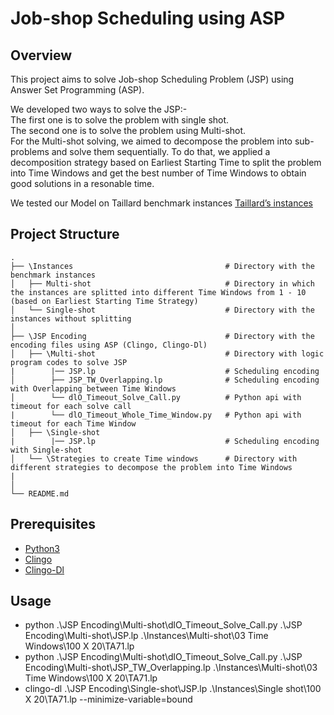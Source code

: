 # Job-shop Scheduling using ASP

## Overview 
This project aims to solve Job-shop Scheduling Problem (JSP) using Answer Set Programming (ASP).

We developed two ways to solve the JSP:- \
The first one is to solve the problem with single shot. \
The second one is to solve the problem using Multi-shot. \
For the Multi-shot solving, we aimed to decompose the problem into sub-problems and solve them sequentially. To do that, we applied a decomposition strategy based on Earliest Starting Time to split the problem into Time Windows and get the best number of Time Windows to obtain good solutions in a resonable time.

We tested our Model on Taillard benchmark instances [Taillard’s instances](http://mistic.heig-vd.ch/taillard/problemes.dir/ordonnancement.dir/ordonnancement.html)


## Project Structure

    .
    ├── \Instances                                  # Directory with the benchmark instances 
    │   ├── Multi-shot                              # Directory in which the instances are splitted into different Time Windows from 1 - 10 (based on Earliest Starting Time Strategy)
    │   └── Single-shot                             # Directory with the instances without splitting 
    │
    ├── \JSP Encoding                               # Directory with the encoding files using ASP (Clingo, Clingo-Dl)
    │   ├── \Multi-shot                             # Directory with logic program codes to solve JSP
    |        |── JSP.lp                             # Scheduling encoding
    │        ├── JSP_TW_Overlapping.lp              # Scheduling encoding with Overlapping between Time Windows
    │        └── dlO_Timeout_Solve_Call.py          # Python api with timeout for each solve call
    |        └── dlO_Timeout_Whole_Time_Window.py   # Python api with timeout for each Time Window
    │   ├── \Single-shot              
    |        |── JSP.lp                             # Scheduling encoding with Single-shot 
    │   └── \Strategies to create Time windows      # Directory with different strategies to decompose the problem into Time Windows
    |
    │
    └── README.md


## Prerequisites

* [Python3](https://www.python.org/downloads/)
* [Clingo](https://potassco.org/clingo/) 
* [Clingo-Dl](https://potassco.org/labs/clingodl/) 

## Usage
* python .\JSP Encoding\Multi-shot\dlO_Timeout_Solve_Call.py  .\JSP Encoding\Multi-shot\JSP.lp .\Instances\Multi-shot\03 Time Windows\100 X 20\TA71.lp 
* python .\JSP Encoding\Multi-shot\dlO_Timeout_Solve_Call.py  .\JSP Encoding\Multi-shot\JSP_TW_Overlapping.lp .\Instances\Multi-shot\03 Time Windows\100 X 20\TA71.lp 
* clingo-dl .\JSP Encoding\Single-shot\JSP.lp .\Instances\Single shot\100 X 20\TA71.lp --minimize-variable=bound
